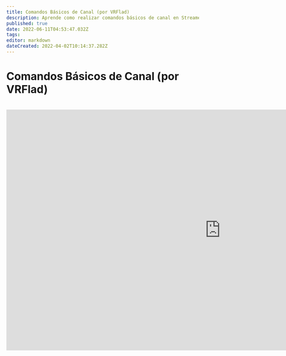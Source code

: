 ```yaml
---
title: Comandos Básicos de Canal (por VRFlad)
description: Aprende como realizar comandos básicos de canal en Streamer.bot.
published: true
date: 2022-06-11T04:53:47.032Z
tags:
editor: markdown
dateCreated: 2022-04-02T10:14:37.282Z
---
```


# Comandos Básicos de Canal (por VRFlad)
<br>
<iframe width="1120" height="630" src="https://www.youtube.com/embed/ZXB6AMzdxxo" title="YouTube video player" frameborder="0" allow="accelerometer; autoplay; clipboard-write; encrypted-media; gyroscope; picture-in-picture" allowfullscreen></iframe>